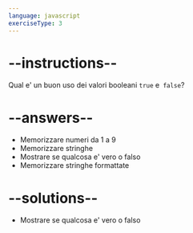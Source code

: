 ```yaml
---
language: javascript
exerciseType: 3
---
```


# --instructions--

Qual e' un buon uso dei valori booleani `true` e` false`?

# --answers--

- Memorizzare numeri da 1 a 9
- Memorizzare stringhe
- Mostrare se qualcosa e' vero o falso
- Memorizzare stringhe formattate

# --solutions--

- Mostrare se qualcosa e' vero o falso
